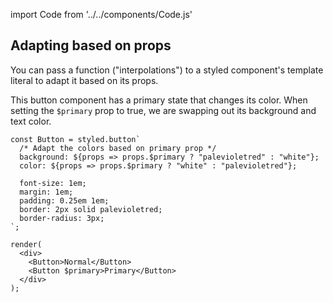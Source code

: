 import Code from '../../components/Code.js'

## Adapting based on props

You can pass a function ("interpolations") to a styled component's template literal to adapt it based on its props.

This button component has a primary state that changes its color. When setting the <Code>$primary</Code> prop to true, we are swapping out its background and text color.

```react
const Button = styled.button`
  /* Adapt the colors based on primary prop */
  background: ${props => props.$primary ? "palevioletred" : "white"};
  color: ${props => props.$primary ? "white" : "palevioletred"};

  font-size: 1em;
  margin: 1em;
  padding: 0.25em 1em;
  border: 2px solid palevioletred;
  border-radius: 3px;
`;

render(
  <div>
    <Button>Normal</Button>
    <Button $primary>Primary</Button>
  </div>
);
```
